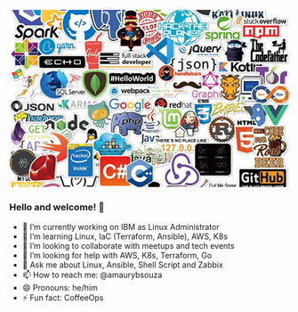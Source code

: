 ![linux2.png](https://github.com/amaurybsouza/vivaolinux-contributions/blob/master/images/linux3.png) 


### Hello and welcome! 👋

- 🔭 I’m currently working on IBM as Linux Administrator
- 🌱 I’m learning Linux, IaC (Terraform, Ansible), AWS, K8s 
- 👯 I’m looking to collaborate with meetups and tech events
- 🤔 I’m looking for help with AWS, K8s, Terraform, Go
- 💬 Ask me about Linux, Ansible, Shell Script and Zabbix
- 📫 How to reach me: @amaurybsouza
- 😄 Pronouns: he/him
- ⚡ Fun fact: CoffeeOps
